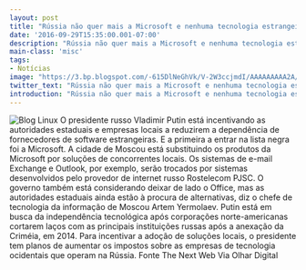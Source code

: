 ```yaml
---
layout: post
title: "Rússia não quer mais a Microsoft e nenhuma tecnologia estrangeira no país"
date: '2016-09-29T15:35:00.001-07:00'
description: "Rússia não quer mais a Microsoft e nenhuma tecnologia estrangeira no país"
main-class: 'misc'
tags:
- Notícias
image: "https://3.bp.blogspot.com/-615DlNeGhVk/V-2W3ccjmdI/AAAAAAAAA2A/JGU5hrRx4HEakp3uT-I1zvUpJpL9YnvZACLcB/s72-c/20160928104303_660_420.jpg"
twitter_text: "Rússia não quer mais a Microsoft e nenhuma tecnologia estrangeira no país"
introduction: "Rússia não quer mais a Microsoft e nenhuma tecnologia estrangeira no país"
---
```

![Blog Linux](https://3.bp.blogspot.com/-615DlNeGhVk/V-2W3ccjmdI/AAAAAAAAA2A/JGU5hrRx4HEakp3uT-I1zvUpJpL9YnvZACLcB/s640/20160928104303_660_420.jpg "Blog Linux")
O presidente russo Vladimir Putin está incentivando as autoridades estaduais e empresas locais a reduzirem a dependência de fornecedores de software estrangeiras. E a primeira a entrar na lista negra foi a Microsoft.
A cidade de Moscou está substituindo os produtos da Microsoft por soluções de concorrentes locais. Os sistemas de e-mail Exchange e Outlook, por exemplo, serão trocados por sistemas desenvolvidos pelo provedor de internet russo Rostelecom PJSC.
O governo também está considerando deixar de lado o Office, mas as autoridades estaduais ainda estão à procura de alternativas, diz o chefe de tecnologia da informação de Moscou Artem Yermolaev.
Putin está em busca da independência tecnológica após corporações norte-americanas cortarem laços com as principais instituições russas após a anexação da Criméia, em 2014. Para incentivar a adoção de soluções locais, o presidente tem planos de aumentar os impostos sobre as empresas de tecnologia ocidentais que operam na Rússia.
Fonte The Next Web
Via Olhar Digital
